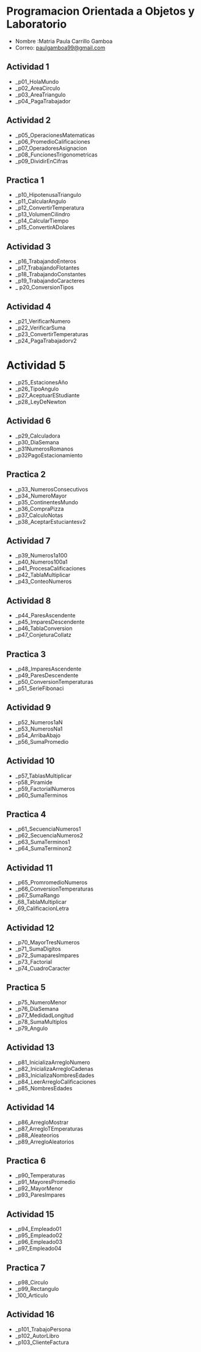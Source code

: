 # Programacion Orientada a Objetos y Laboratorio

- Nombre :Matria Paula Carrillo Gamboa
- Correo: paulgamboa99@gmail.com

## Actividad 1
- _p01_HolaMundo
- _p02_AreaCirculo
- _p03_AreaTriangulo
- _p04_PagaTrabajador

## Actividad 2
- _p05_OperacionesMatematicas
- _p06_PromedioCalificaciones
- _p07_OperadoresAsignacion
- _p08_FuncionesTrigonometricas
- _p09_DividirEnCifras

## Practica 1
- _p10_HipotenusaTriangulo
- _p11_CalcularAngulo
- _p12_ConvertirTemperatura
- _p13_VolumenCilindro
- _p14_CalcularTiempo
- _p15_ConvertirADolares

## Actividad 3
- _p16_TrabajandoEnteros
- _p17_TrabajandoFlotantes 
- _p18_TrabajandoConstantes
- _p19_TrabajandoCaracteres
- _ p20_ConversionTipos

## Actividad 4
- _p21_VerificarNumero
- _p22_VerificarSuma
- _p23_ConvertirTemperaturas
- _p24_PagaTrabajadorv2

# Actividad 5
- _p25_EstacionesAño
- _p26_TipoAngulo
- _p27_AceptuarEStudiante
- _p28_LeyDeNewton

## Actividad 6
- _p29_Calculadora
- _p30_DiaSemana
- _p31NumerosRomanos
- _p32PagoEstacionamiento

## Practica 2
- _p33_NumerosConsecutivos
- _p34_NumeroMayor
- _p35_ContinentesMundo
- _p36_CompraPizza
- _p37_CalculoNotas
- _p38_AceptarEstuciantesv2

## Actividad 7
- _p39_Numeros1a100
- _p40_Numeros100a1
- _p41_ProcesaCalificaciones
- _p42_TablaMultiplicar
- _p43_ConteoNumeros

## Actividad 8
- _p44_ParesAscendente
- _p45_ImparesDescendente
- _p46_TablaConversion
- _p47_ConjeturaCollatz

## Practica 3
- _p48_ImparesAscendente
- _p49_ParesDescendente
- _p50_ConversionTemperaturas
- _p51_SerieFibonaci

## Actividad 9
- _p52_Numeros1aN
- _p53_NumerosNa1
- _p54_ArribaAbajo
- _p56_SumaPromedio

## Actividad 10
- _p57_TablasMultiplicar
- -p58_Piramide
- _p59_FactorialNumeros 
- _p60_SumaTerminos

## Practica 4
- _p61_SecuenciaNumeros1 
- _p62_SecuenciaNumeros2
- _p63_SumaTerminos1
- _p64_SumaTerminon2

## Actividad 11
- _p65_PromromedioNumeros
- _p66_ConversionTemperaturas
- _p67_SumaRango
- _68_TablaMultiplicar
- _69_CalificacionLetra

## Actividad 12
- _p70_MayorTresNumeros
- _p71_SumaDigitos
- _p72_SumaparesImpares
- _p73_Factorial
- _p74_CuadroCaracter

## Practica 5
- _p75_NumeroMenor 
- _p76_DiaSemana
- _p77_MedidadLongitud
- _p78_SumaMultiplos 
- _p79_Angulo 

## Actividad 13
- _p81_InicializaArregloNumero
- _p82_InicializaArregloCadenas
- _p83_InicializaNombresEdades
- _p84_LeerArregloCalificaciones
- _p85_NombresEdades

## Actividad 14
- _p86_ArregloMostrar
- _p87_ArregloTEmperaturas
- _p88_Aleateorios
- _p89_ArregloAleatorios

## Practica 6
- _p90_Temperaturas
- _p91_MayoresPromedio
- _p92_MayorMenor
- _p93_ParesImpares

## Actividad 15
- _p94_Empleado01
- _p95_Empleado02
- _p96_Empleado03
- _p97_Empleado04

## Practica 7
- _p98_Circulo
- _p99_Rectangulo
- _100_Articulo

## Actividad 16
- _p101_TrabajoPersona
- _p102_AutorLibro
- _p103_ClienteFactura
